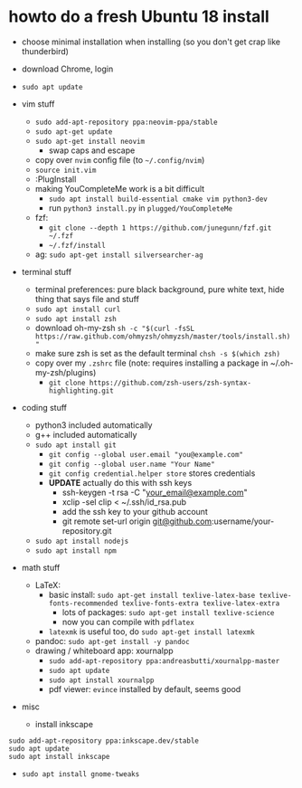 # howto do a fresh Ubuntu 18 install

- choose minimal installation when installing (so you don't get crap like thunderbird)

- download Chrome, login

- `sudo apt update`

- vim stuff
  * `sudo add-apt-repository ppa:neovim-ppa/stable`
  * `sudo apt-get update`
  * `sudo apt-get install neovim`
	* swap caps and escape
  * copy over `nvim` config file (to `~/.config/nvim`)
  * `source init.vim`
  * :PlugInstall 
  * making YouCompleteMe work is a bit difficult
    * `sudo apt install build-essential cmake vim python3-dev`
    * run `python3 install.py` in `plugged/YouCompleteMe`
  * fzf: 
    * `git clone --depth 1 https://github.com/junegunn/fzf.git ~/.fzf`
    * `~/.fzf/install`
  * ag: `sudo apt-get install silversearcher-ag`

- terminal stuff
  * terminal preferences: pure black background, pure white text, hide thing that says file and stuff
  * `sudo apt install curl`
  * `sudo apt install zsh`
  * download oh-my-zsh `sh -c "$(curl -fsSL https://raw.github.com/ohmyzsh/ohmyzsh/master/tools/install.sh)"`
  * make sure zsh is set as the default terminal `chsh -s $(which zsh)`
  * copy over my `.zshrc` file (note: requires installing a package in ~/.oh-my-zsh/plugins)
    * `git clone https://github.com/zsh-users/zsh-syntax-highlighting.git`


- coding stuff
  * python3 included automatically
  * g++ included automatically
  * `sudo apt install git`
    * `git config --global user.email "you@example.com"`
    * `git config --global user.name "Your Name"`
    * `git config credential.helper store` stores credentials
    * **UPDATE** actually do this with ssh keys
      * ssh-keygen -t rsa -C "your_email@example.com"
      * xclip -sel clip < ~/.ssh/id_rsa.pub
      * add the ssh key to your github account
      * git remote set-url origin git@github.com:username/your-repository.git
  * `sudo apt install nodejs`
  * `sudo apt install npm`

- math stuff
  * LaTeX: 
    * basic install: `sudo apt-get install texlive-latex-base texlive-fonts-recommended texlive-fonts-extra texlive-latex-extra`
      * lots of packages: `sudo apt-get install texlive-science`
      * now you can compile with `pdflatex`
    * `latexmk` is useful too, do `sudo apt-get install latexmk`
  * pandoc: `sudo apt-get install -y pandoc`
  * drawing / whiteboard app: xournalpp
    * `sudo add-apt-repository ppa:andreasbutti/xournalpp-master`
    * `sudo apt update`
    * `sudo apt install xournalpp`
    * pdf viewer: `evince` installed by default, seems good

- misc
  * install inkscape
```
sudo add-apt-repository ppa:inkscape.dev/stable
sudo apt update
sudo apt install inkscape
```
  * `sudo apt install gnome-tweaks`


